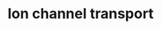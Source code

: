 ---
authors:
- ReactomeTeam
description: Ion channels mediate the flow of ions across the plasma membrane of cells.
  They are integral membrane proteins, typically a multimer of proteins, which, when
  arranged in the membrane, create a pore for the flow of ions. There are different
  types of ion channels. P-type ATPases undergo conformational changes to translocate
  ions. Ligand-gated ion channels operate like a gate, opened or closed by a chemical
  signal. Voltage-gated ion channels are activated by changes in electrical potential
  difference at the membrane (Purves, 2001; Kuhlbrandt, 2004).  View original pathway
  at [http://www.reactome.org/PathwayBrowser/#DIAGRAM=983712 Reactome].
last-edited: 2020-10-09
organisms:
- Homo sapiens
redirect_from:
- /index.php/Pathway:WP4098
- /instance/WP4098
revision: null
schema-jsonld:
- '@context': https://schema.org/
  '@id': https://wikipathways.github.io/pathways/WP4098.html
  '@type': Dataset
  creator:
    '@type': Organization
    name: WikiPathways
  description: Ion channels mediate the flow of ions across the plasma membrane of
    cells. They are integral membrane proteins, typically a multimer of proteins,
    which, when arranged in the membrane, create a pore for the flow of ions. There
    are different types of ion channels. P-type ATPases undergo conformational changes
    to translocate ions. Ligand-gated ion channels operate like a gate, opened or
    closed by a chemical signal. Voltage-gated ion channels are activated by changes
    in electrical potential difference at the membrane (Purves, 2001; Kuhlbrandt,
    2004).  View original pathway at [http://www.reactome.org/PathwayBrowser/#DIAGRAM=983712
    Reactome].
  keywords:
  - ADP
  - ANO1
  - 'ANO1 '
  - 'ANO10 '
  - 'ANO2 '
  - 'ANO3 '
  - 'ANO4 '
  - 'ANO5 '
  - 'ANO6 '
  - 'ANO7 '
  - 'ANO8 '
  - 'ANO9 '
  - ANOs
  - APLs
  - ASIC
  - ASIC trimers
  - ASIC trimers:H+
  - 'ASIC1 '
  - 'ASIC2 '
  - 'ASIC3 '
  - ASIC4
  - 'ASIC5 '
  - 'ASPH '
  - ATP
  - 'ATP10A '
  - 'ATP10B '
  - 'ATP10D '
  - 'ATP11A '
  - 'ATP11B '
  - 'ATP11C '
  - 'ATP12A '
  - ATP13A1
  - ATP13A2
  - 'ATP13A4 '
  - ATP13A4, 5
  - 'ATP13A5 '
  - 'ATP1A1 '
  - 'ATP1A2 '
  - 'ATP1A3 '
  - 'ATP1A4 '
  - ATP1A:ATP1B:FXYD
  - 'ATP1B1 '
  - 'ATP1B2 '
  - 'ATP1B3 '
  - 'ATP2A1 '
  - ATP2A1-3
  - 'ATP2A2 '
  - 'ATP2A3 '
  - 'ATP2B1 '
  - ATP2B1-4
  - 'ATP2B2 '
  - 'ATP2B3 '
  - 'ATP2B4 '
  - 'ATP2C1 '
  - ATP2C1/2:Mg2+
  - 'ATP2C2 '
  - 'ATP4A '
  - ATP4A/12A:ATP4B
  - 'ATP4B '
  - ATP6AP1
  - 'ATP6AP1 '
  - 'ATP6V0A1 '
  - 'ATP6V0A2 '
  - 'ATP6V0A4 '
  - 'ATP6V0B '
  - 'ATP6V0C '
  - 'ATP6V0D1 '
  - 'ATP6V0D2 '
  - 'ATP6V0E1 '
  - 'ATP6V0E2 '
  - 'ATP6V1A '
  - 'ATP6V1B1 '
  - 'ATP6V1B2 '
  - 'ATP6V1C1 '
  - 'ATP6V1C2 '
  - 'ATP6V1D '
  - 'ATP6V1E1 '
  - 'ATP6V1E2 '
  - 'ATP6V1F '
  - 'ATP6V1G1 '
  - 'ATP6V1G2 '
  - 'ATP6V1G3 '
  - 'ATP6V1H '
  - 'ATP7A '
  - ATP7A:PDZD11
  - ATP7B
  - 'ATP8A1 '
  - 'ATP8A2 '
  - 'ATP8B1 '
  - 'ATP8B2 '
  - 'ATP8B3 '
  - 'ATP8B4 '
  - 'ATP9A '
  - 'ATP9B '
  - 'BEST1 '
  - 'BEST2 '
  - 'BEST3 '
  - 'BEST4 '
  - BESTs
  - 'BSND '
  - C-terminus CLCAs
  - CALM1
  - 'CALM1 '
  - CAMK2
  - 'CASQ1 polymer '
  - 'CASQ2 polymer '
  - 'CLCA1 '
  - 'CLCA1 (22-?) '
  - 'CLCA1 (?-914) '
  - 'CLCA2 '
  - 'CLCA2 (32-?) '
  - 'CLCA2 (?-943) '
  - 'CLCA3P '
  - 'CLCA3P (21-?) '
  - 'CLCA3P (?-262) '
  - 'CLCA4 '
  - 'CLCA4 (22-?) '
  - 'CLCA4 (?-919) '
  - CLCAs
  - 'CLCN1 '
  - CLCN1/2/KA/KB
  - 'CLCN2 '
  - CLCN3
  - 'CLCN4 '
  - CLCN4/5/6
  - 'CLCN5 '
  - 'CLCN6 '
  - 'CLCN7 '
  - CLCN7:OSTM1
  - 'CLCNKA '
  - 'CLCNKB '
  - CLIC2
  - 'CUTC '
  - CUTC tetramer
  - CUTC:4xCu+
  - Ca2+
  - 'Ca2+ '
  - Cl-
  - Cu1+
  - 'Cu1+ '
  - Cu2+
  - 'FKBP1B '
  - 'FXYD1 '
  - 'FXYD2 '
  - 'FXYD3 '
  - 'FXYD4 '
  - 'FXYD6 '
  - 'FXYD7 '
  - H+
  - 'H+ '
  - H2O
  - HCO3-
  - IV
  - K+
  - 'Li+ '
  - 'MCOLN1 '
  - 'MCOLN2 '
  - 'MCOLN3 '
  - 'Mg2+ '
  - Mn2+
  - N-terminus CLCAs
  - NAADP
  - 'NALCN '
  - NALCN:UNC79:UNC80
  - 'NEDD4L '
  - NSAID
  - Na+
  - 'Na+ '
  - Na+/Li+
  - 'OSTM1 '
  - P-type ATPases type
  - 'PDZD11 '
  - 'PE '
  - 'PLN '
  - PLN pentamer
  - 'PS '
  - Pi
  - 'RAF1 '
  - RAF1:SGK:TSC22D3:WPP
  - 'RPS27A(1-76) '
  - RYR
  - 'RYR1 '
  - 'RYR2 '
  - 'RYR3 '
  - SCNN channels
  - 'SCNN1A '
  - 'SCNN1B '
  - 'SCNN1D '
  - 'SCNN1G '
  - 'SGK1 '
  - 'SGK2 '
  - 'SGK3 '
  - SLC17A3
  - SLC17A3(1-498)
  - 'SLC9B1 '
  - SLC9B1/C2
  - SLC9B2
  - SLC9C1
  - 'SLC9C2 '
  - SLN
  - SRI
  - 'STOM '
  - 'STOML3 '
  - STOML3, (STOM)
  - 'TCIRG1 '
  - 'TPCN1 '
  - TPCN1/2
  - 'TPCN2 '
  - 'TRDN '
  - 'TRPA1 '
  - 'TRPC1 '
  - 'TRPC3(1-848) '
  - 'TRPC4 '
  - 'TRPC4AP '
  - 'TRPC5 '
  - 'TRPC6 '
  - 'TRPC7 '
  - 'TRPM1 '
  - 'TRPM2 '
  - 'TRPM3 '
  - 'TRPM4 '
  - TRPM4,5
  - 'TRPM5 '
  - 'TRPM6 '
  - 'TRPM7 '
  - 'TRPM8 '
  - 'TRPV1 '
  - 'TRPV2 '
  - 'TRPV3 '
  - 'TRPV4 '
  - 'TRPV5 '
  - 'TRPV6 '
  - TRPs
  - 'TSC22D3 '
  - TTYH1-3
  - 'TTYH2 '
  - TTYH2/3
  - 'TTYH3 '
  - 'UBA52(1-76) '
  - 'UBB(1-76) '
  - 'UBB(153-228) '
  - 'UBB(77-152) '
  - 'UBC(1-76) '
  - 'UBC(153-228) '
  - 'UBC(229-304) '
  - 'UBC(305-380) '
  - 'UBC(381-456) '
  - 'UBC(457-532) '
  - 'UBC(533-608) '
  - 'UBC(609-684) '
  - 'UBC(77-152) '
  - 'UNC79 '
  - 'UNC80 '
  - Ub
  - Ub-SCNN channels
  - 'Ub-SCNN1A '
  - 'Ub-SCNN1G '
  - V-ATPase
  - V-ATPase:ATP6AP1
  - 'WNK1 '
  - 'WNK2 '
  - 'WNK3 '
  - 'WNK4 '
  - WNKs
  - 'WWP1 '
  - amiloride
  - cation
  - divalent metal
  - heteromer:CALM:4xCa2+
  - 'p-S-RIPK1:p-S199,227-RIPK3 oligomer '
  - p-S-RIPK1:p-S199,227-RIPK3:p-T357,S358-MLKL oligomer
  - 'p-S16-PLN '
  - p-S16-PLN pentamer
  - 'p-T286-CAMK2A '
  - 'p-T287-CAMK2B '
  - 'p-T287-CAMK2D '
  - 'p-T287-CAMK2G '
  - 'p-T357,S358-MLKL oligomer '
  - polymer:TRDN:junctin
  - tetramer:CASQ
  - tetramer:FKBP1B
  - trimers:H+:STOML3,(STOM)
  - urate
  license: CC0
  name: Ion channel transport
seo: CreativeWork
title: Ion channel transport
wpid: WP4098
---